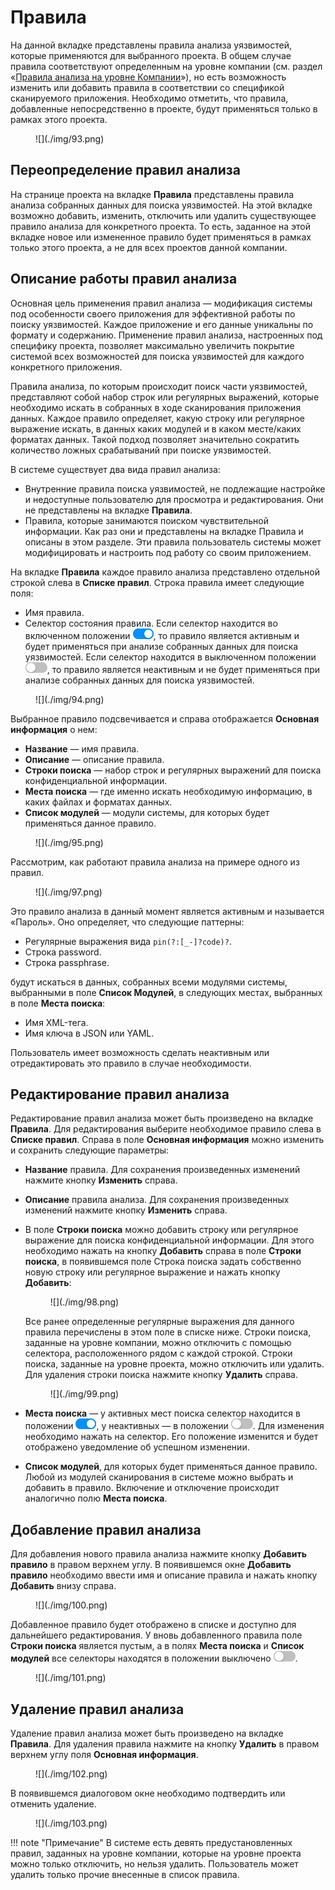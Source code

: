 # Правила

На данной вкладке представлены правила анализа уязвимостей, которые применяются для выбранного проекта. В общем случае правила соответствуют определенным на уровне компании (см. раздел «[Правила анализа на уровне Компании](../ag/pravila_analiza_na_urovne_organizacii.md)»), но есть возможность изменить или добавить правила в соответствии со спецификой сканируемого приложения. Необходимо отметить, что правила, добавленные непосредственно в проекте, будут применяться только в рамках этого проекта.

<figure markdown>
![](./img/93.png)
</figure>
 
## Переопределение правил анализа

На странице проекта на вкладке **Правила** представлены правила анализа собранных данных для поиска уязвимостей. На этой вкладке возможно добавить, изменить, отключить или удалить существующее правило анализа для конкретного проекта. То есть, заданное на этой вкладке новое или измененное правило будет применяться в рамках только этого проекта, а не для всех проектов данной компании.

## Описание работы правил анализа

Основная цель применения правил анализа — модификация системы под особенности своего приложения для эффективной работы по поиску уязвимостей. Каждое приложение и его данные уникальны по формату и содержанию. Применение  правил анализа, настроенных под специфику проекта, позволяет максимально увеличить покрытие системой всех возможностей для поиска уязвимостей для каждого конкретного приложения.

Правила анализа, по которым происходит поиск части уязвимостей, представляют собой набор строк или регулярных выражений, которые необходимо искать в собранных в ходе сканирования приложения данных. Каждое правило определяет, какую строку или регулярное выражение искать, в данных каких модулей и в каком месте/каких форматах данных. Такой подход позволяет значительно сократить количество ложных срабатываний при поиске уязвимостей.

В системе существует два вида правил анализа:

* Внутренние правила поиска уязвимостей, не подлежащие настройке и недоступные пользователю для просмотра и редактирования. Они не представлены на вкладке **Правила**.
* Правила, которые занимаются поиском чувствительной информации. Как раз они и представлены на вкладке Правила и описаны в этом разделе. Эти правила пользователь системы может модифицировать и настроить под работу со своим приложением.

На вкладке **Правила** каждое правило анализа представлено отдельной строкой слева в **Списке правил**. Строка правила имеет следующие поля:

* Имя правила.
* Селектор состояния правила. Если селектор находится во включенном положении ![](./img/swith_on.png), то правило является активным и будет применяться при анализе собранных данных для поиска уязвимостей. Если селектор находится в выключенном положении ![](./img/swith_off.png), то правило является неактивным и не будет применяться при анализе собранных данных для поиска уязвимостей.

<figure markdown>
![](./img/94.png)
</figure>
 
Выбранное правило подсвечивается и справа отображается **Основная информация** о нем:

* **Название** — имя правила.
* **Описание** — описание правила.
* **Строки поиска** — набор строк и регулярных выражений для поиска конфиденциальной информации.
* **Места поиска** — где именно искать необходимую информацию, в каких файлах и форматах данных.
* **Список модулей** — модули системы, для которых будет применяться данное правило.

<figure markdown>
![](./img/95.png)
</figure>
  
Рассмотрим, как работают правила анализа на примере одного из правил.

<figure markdown>
![](./img/97.png)
</figure>
  
Это правило анализа в данный момент является активным и называется «Пароль». Оно определяет, что следующие паттерны:

* Регулярные выражения вида `pin(?:[_-]?code)?`.
* Строка password.
* Строка passphrase.

будут искаться в данных, собранных всеми модулями системы, выбранными в поле **Список Модулей**, в следующих местах, выбранных в поле **Места поиска**:

* Имя XML-тега.
* Имя ключа в JSON или YAML.

Пользователь имеет возможность сделать неактивным или отредактировать это правило в случае необходимости.

## Редактирование правил анализа

Редактирование правил анализа может быть произведено на вкладке **Правила**. Для редактирования выберите необходимое правило слева в **Списке правил**. Справа в поле **Основная информация** можно изменить и сохранить следующие параметры:

* **Название** правила. Для сохранения произведенных изменений нажмите кнопку **Изменить** справа.
* **Описание** правила анализа. Для сохранения произведенных изменений нажмите кнопку **Изменить** справа.
* В поле **Строки поиска** можно добавить строку или регулярное выражение для поиска конфиденциальной информации. Для этого необходимо нажать на кнопку **Добавить** справа в поле **Строки поиска**, в появившемся поле Строка поиска задать собственно новую строку или регулярное выражение и нажать кнопку **Добавить**:

    <figure markdown>
    ![](./img/98.png)
    </figure>

    Все ранее определенные регулярные выражения для данного правила перечислены в этом поле в списке ниже. Строки поиска, заданные на уровне компании, можно отключить с помощью селектора, расположенного рядом с каждой строкой. Строки поиска, заданные на уровне проекта, можно отключить или удалить. Для удаления строки поиска нажмите кнопку **Удалить** справа. 

    <figure markdown>
    ![](./img/99.png)
    </figure>
 
* **Места поиска** — у активных мест поиска селектор находится в положении ![](./img/swith_on.png), у неактивных — в положении ![](./img/swith_off.png). Для изменения необходимо нажать на селектор. Его положение изменится и будет отображено уведомление об успешном изменении.
* **Список модулей**, для которых будет применяться данное правило. Любой из модулей сканирования в системе можно выбрать и добавить в правило. Включение и отключение происходит аналогично полю **Места поиска**.

## Добавление правил анализа

Для добавления нового правила анализа нажмите кнопку **Добавить правило** в правом верхнем углу. В появившемся окне **Добавить правило** необходимо ввести имя и описание правила и нажать кнопку **Добавить** внизу справа.

<figure markdown>
![](./img/100.png)
</figure>
 
Добавленное правило будет отображено в списке и доступно для дальнейшего редактирования. У вновь добавленного правила поле **Строки поиска** является пустым, а в полях **Места поиска** и **Список модулей** все селекторы находятся в положении выключено ![](./img/swith_off.png).

<figure markdown>
![](./img/101.png)
</figure>
 
## Удаление правил анализа

Удаление правил анализа может быть произведено на вкладке **Правила**. Для удаления правила нажмите на кнопку **Удалить** в правом верхнем углу поля **Основная информация**.

<figure markdown>
![](./img/102.png)
</figure>
 
В появившемся диалоговом окне необходимо подтвердить или отменить удаление.

<figure markdown>
![](./img/103.png)
</figure>
 
!!! note "Примечание"
    В системе есть девять предустановленных правил, заданных на уровне компании, которые на уровне проекта можно только отключить, но нельзя удалить. Пользователь может удалить только прочие внесенные в список правила.